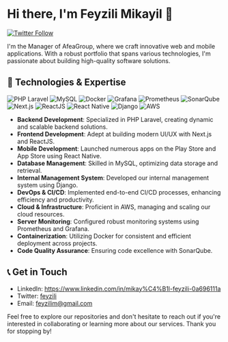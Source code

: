 # Hi there, I'm Feyzili Mikayil 👋
[![Twitter Follow](https://img.shields.io/twitter/follow/feyzili?style=social)](https://twitter.com/feyzili)

I'm the Manager of AfeaGroup, where we craft innovative web and mobile applications. With a robust portfolio that spans various technologies, I'm passionate about building high-quality software solutions.

## 🚀 Technologies & Expertise

![PHP Laravel](https://img.shields.io/badge/Laravel-FF2D20?style=flat-square&logo=laravel&logoColor=white)
![MySQL](https://img.shields.io/badge/MySQL-4479A1?style=flat-square&logo=mysql&logoColor=white)
![Docker](https://img.shields.io/badge/Docker-2496ED?style=flat-square&logo=docker&logoColor=white)
![Grafana](https://img.shields.io/badge/Grafana-F46800?style=flat-square&logo=grafana&logoColor=white)
![Prometheus](https://img.shields.io/badge/Prometheus-000000?style=flat-square&logo=prometheus)
![SonarQube](https://img.shields.io/badge/SonarQube-4E9BCD?style=flat-square&logo=sonarqube&logoColor=white)
![Next.js](https://img.shields.io/badge/Next.js-000000?style=flat-square&logo=next.js)
![ReactJS](https://img.shields.io/badge/React-20232A?style=flat-square&logo=react)
![React Native](https://img.shields.io/badge/React_Native-20232A?style=flat-square&logo=react)
![Django](https://img.shields.io/badge/Django-092E20?style=flat-square&logo=django)
![AWS](https://img.shields.io/badge/AWS-232F3E?style=flat-square&logo=amazon-aws)


- **Backend Development**: Specialized in PHP Laravel, creating dynamic and scalable backend solutions.
- **Frontend Development**: Adept at building modern UI/UX with Next.js and ReactJS.
- **Mobile Development**: Launched numerous apps on the Play Store and App Store using React Native.
- **Database Management**: Skilled in MySQL, optimizing data storage and retrieval.
- **Internal Management System**: Developed our internal management system using Django.
- **DevOps & CI/CD**: Implemented end-to-end CI/CD processes, enhancing efficiency and productivity.
- **Cloud & Infrastructure**: Proficient in AWS, managing and scaling our cloud resources.
- **Server Monitoring**: Configured robust monitoring systems using Prometheus and Grafana.
- **Containerization**: Utilizing Docker for consistent and efficient deployment across projects.
- **Code Quality Assurance**: Ensuring code excellence with SonarQube.

## 📞 Get in Touch

- LinkedIn: https://www.linkedin.com/in/mikay%C4%B1l-feyzili-0a696111a
- Twitter: [feyzili](https://twitter.com/feyzili)
- Email: [feyzilim@gmail.com](mailto:feyzilim@gmail.com)

Feel free to explore our repositories and don't hesitate to reach out if you're interested in collaborating or learning more about our services. Thank you for stopping by!
